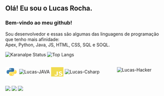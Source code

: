 ## Olá! Eu sou o Lucas Rocha.
### Bem-vindo ao meu github!
  
   Sou desenvolvedor e essas são algumas das linguagens de programação que tenho mais afinidade:<br>
   Apex, Python, Java, JS, HTML, CSS, SQL e SOQL.
   
![Karanalpe Status](https://github-readme-stats.vercel.app/api?username=plucasr02&show_icons=true&theme=tokyonight)
![Top Langs](https://github-readme-stats.vercel.app/api/top-langs/?username=plucasr02&layout=compact&theme=tokyonight)

</div>
<div style="display: inline_block"><br>
<img align="center" alt="Lucas-Python" height="30" width="40" src="https://raw.githubusercontent.com/devicons/devicon/master/icons/python/python-original.svg">
<img align="center" alt="Lucas-JAVA" height="30" width="40" src="https://cdn.jsdelivr.net/gh/devicons/devicon/icons/java/java-original.svg"/>
<img align="center" alt="Lucas-Js" height="30" width="40" src="https://raw.githubusercontent.com/devicons/devicon/master/icons/javascript/javascript-plain.svg">   
<img align="center" alt="Lucas-Csharp" height="30" width="40" src="https://cdn.jsdelivr.net/gh/devicons/devicon/icons/csharp/csharp-original.svg">
<img align="right" alt="Lucas-Hacker" height="40%" width="30%" src="https://media.giphy.com/media/zOvBKUUEERdNm/giphy.gif">
</div>
  
##

<div> 
  
  <a href = "mailto:plucasr.developer@gmail.com"><img src="https://img.shields.io/badge/-Gmail-%23333?style=for-the-badge&logo=gmail&logoColor=white" target="_blank"></a>
  <a href="https://www.linkedin.com/in/plucasrdev/" target="_blank"><img src="https://img.shields.io/badge/-LinkedIn-%230077B5?style=for-the-badge&logo=linkedin&logoColor=white" target="_blank"></a> 
  <a href="https://www.instagram.com/plucasr/?hl=pt-br" target="_blank"><img src="https://img.shields.io/badge/-Instagram-%23E4405F?style=for-the-badge&logo=instagram&logoColor=white" target="_blank"></a> 
  
</div>
